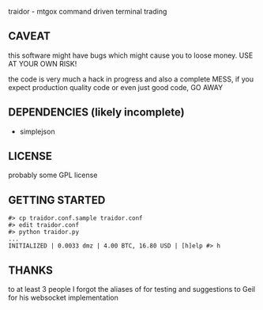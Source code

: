 traidor - mtgox command driven terminal trading

CAVEAT
------

this software might have bugs which might cause you to loose money. USE AT
YOUR OWN RISK!

the code is very much a hack in progress and also a complete MESS, if you expect production quality code or even just good code, GO AWAY

DEPENDENCIES (likely incomplete)
--------------------------------

 * simplejson

LICENSE
-------

probably some GPL license

GETTING STARTED
---------------

```
#> cp traidor.conf.sample traidor.conf
#> edit traidor.conf
#> python traidor.py
...
INITIALIZED | 0.0033 dmz | 4.00 BTC, 16.80 USD | [h]elp #> h
```

THANKS
------

  to at least 3 people I forgot the aliases of for testing and suggestions
  to Geil for his websocket implementation

